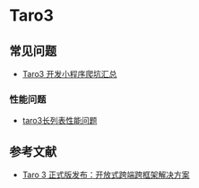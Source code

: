 # Taro3

## 常见问题

- [Taro3 开发小程序爬坑汇总](https://segmentfault.com/a/1190000040308950)

### 性能问题

- [taro3长列表性能问题](https://github.com/NervJS/taro/issues/8256)

## 参考文献

- [Taro 3 正式版发布：开放式跨端跨框架解决方案](https://jelly.jd.com/article/5efb5bc37c53070156dd622e)
